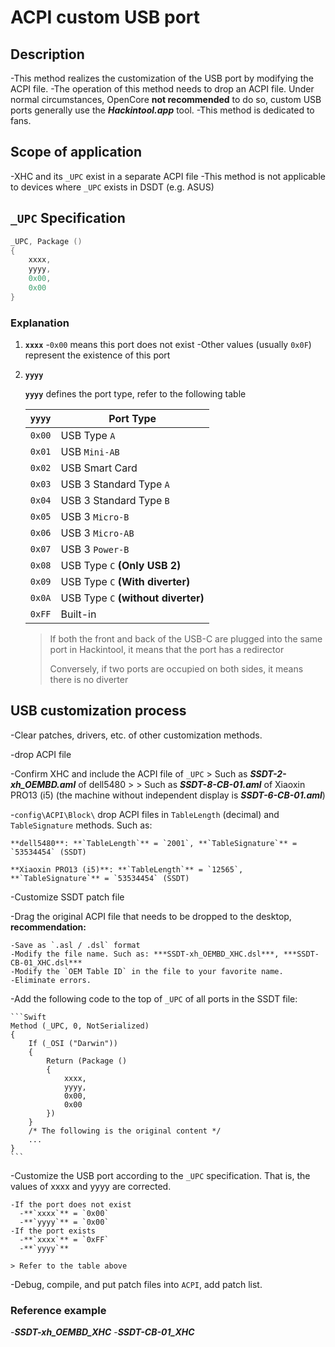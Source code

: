 # ACPI custom USB port

## Description

-This method realizes the customization of the USB port by modifying the ACPI file.
-The operation of this method needs to drop an ACPI file. Under normal circumstances, OpenCore **not recommended** to do so, custom USB ports generally use the ***Hackintool.app*** tool.
-This method is dedicated to fans.

## Scope of application

-XHC and its `_UPC` exist in a separate ACPI file
-This method is not applicable to devices where `_UPC` exists in DSDT (e.g. ASUS)

## `_UPC` Specification

```Swift
_UPC, Package ()
{
    xxxx,
    yyyy,
    0x00,
    0x00
}
```

### Explanation

1. **`xxxx`**
   -`0x00` means this port does not exist
   -Other values ​​(usually `0x0F`) represent the existence of this port

2. **`yyyy`**

   **`yyyy`** defines the port type, refer to the following table

   | **`yyyy`** | Port Type |
   | :------: | ----------------------------- |
   | `0x00` | USB Type `A` |
   | `0x01` | USB `Mini-AB` |
   | `0x02` | USB Smart Card |
   | `0x03` | USB 3 Standard Type `A` |
   | `0x04` | USB 3 Standard Type `B` |
   | `0x05` | USB 3 `Micro-B` |
   | `0x06` | USB 3 `Micro-AB` |
   | `0x07` | USB 3 `Power-B` |
   | `0x08` | USB Type `C` **(Only USB 2)** |
   | `0x09` | USB Type `C` **(With diverter)** |
   | `0x0A` | USB Type `C` **(without diverter)** |
   | `0xFF` | Built-in |

   > If both the front and back of the USB-C are plugged into the same port in Hackintool, it means that the port has a redirector
   >
   > Conversely, if two ports are occupied on both sides, it means there is no diverter

## USB customization process

-Clear patches, drivers, etc. of other customization methods.

-drop ACPI file

  -Confirm XHC and include the ACPI file of `_UPC`
    > Such as ***SSDT-2-xh_OEMBD.aml*** of dell5480
    >
    > Such as ***SSDT-8-CB-01.aml*** of Xiaoxin PRO13 (i5) (the machine without independent display is ***SSDT-6-CB-01.aml***)

  -`config\ACPI\Block\` drop ACPI files in `TableLength` (decimal) and `TableSignature` methods. Such as:

    **dell5480**: **`TableLength`** = `2001`, **`TableSignature`** = `53534454` (SSDT)

    **Xiaoxin PRO13 (i5)**: **`TableLength`** = `12565`, **`TableSignature`** = `53534454` (SSDT)

-Customize SSDT patch file

  -Drag the original ACPI file that needs to be dropped to the desktop, **recommendation:**

    -Save as `.asl / .dsl` format
    -Modify the file name. Such as: ***SSDT-xh_OEMBD_XHC.dsl***, ***SSDT-CB-01_XHC.dsl***
    -Modify the `OEM Table ID` in the file to your favorite name.
    -Eliminate errors.

  -Add the following code to the top of `_UPC` of all ports in the SSDT file:

    ```Swift
    Method (_UPC, 0, NotSerialized)
    {
        If (_OSI ("Darwin"))
        {
            Return (Package ()
            {
                xxxx,
                yyyy,
                0x00,
                0x00
            })
        }
        /* The following is the original content */
        ...
    }
    ```

  -Customize the USB port according to the `_UPC` specification. That is, the values ​​of xxxx and yyyy are corrected.

    -If the port does not exist
      -**`xxxx`** = `0x00`
      -**`yyyy`** = `0x00`
    -If the port exists
      -**`xxxx`** = `0xFF`
      -**`yyyy`**

    > Refer to the table above
  
  -Debug, compile, and put patch files into `ACPI`, add patch list.

### Reference example

-***SSDT-xh_OEMBD_XHC***
-***SSDT-CB-01_XHC***